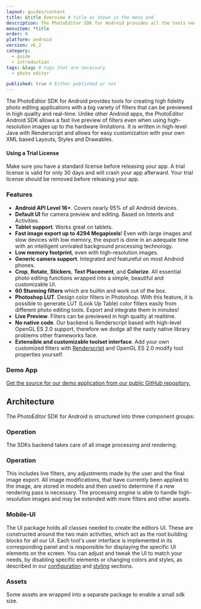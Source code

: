 ```yaml
---
layout: guides/content
title: &title Overview # title as shown in the menu and 
description: The PhotoEditor SDK for Android provides all the tools necessary to enhance your App with state-of-the-art photo editing features, effects, and assets.
menuitem: *title
order: 0
platform: android
version: v6_2
category: 
  - guide
  - introduction
tags: &tags # tags that are necessary
  - photo editor 

published: true # Either published or not 
---
```



The PhotoEditor SDK for Android provides tools for creating high fidelity photo editing applications with a big variety of filters that can be previewed in high quality and real-time. Unlike other Android apps, the PhotoEditor Android SDK allows a fast live preview of filters even when using high-resolution images up to the hardware limitations. It is written in high-level Java with Renderscript and allows for easy customization with your own XML based Layouts, Styles and Drawables.

<div class="documentation__disclaimer">
<h4 id="license-terms">Using a Trial License</h4>
Make sure you have a standard license before releasing your app. A trial license is valid for only 30 days and will crash your app afterward. Your trial license should be removed before releasing your app.
</div>

### Features

* __Android API Level 16+__. Covers nearly 95% of all Android devices.
* __Default UI__ for camera preview and editing. Based on Intents and Activities.
* __Tablet support__. Works great on tablets.
* __Fast image export up to 4294 Megapixels__! Even with large images and slow devices with low memory, the export is done in an adequate time with an intelligent unrivaled background processing technology.
* __Low memory footprint__, even with high-resolution images.
* __Generic camera support__. Integrated and featureful on most Android phones.
* __Crop__, __Rotate__, __Stickers__, __Text Placement__, and __Colorize__. All essential photo editing functions wrapped into a simple, beautiful and customizable UI.
* __60 Stunning filters__ which are builtin and work out of the box.
* __Photoshop LUT__. Design color filters in Photoshop. With this feature, it is possible to generate LUT (Look Up Table) color filters easily from different photo editing tools. Export and integrate them in minutes!
* __Live Preview__. Filters can be previewed in high quality at realtime.
* __No native code__. Our backend is Renderscript based with high-level OpenGL ES 2.0 support, therefore we dodge all the nasty native library problems other frameworks face.
* __Extensible and customizable toolset interface__. Add your own customized filters with [Renderscript](https://developer.android.com/guide/topics/renderscript/index.html) and OpenGL ES 2.0 modify tool properties yourself.

### Demo App

<a href="https://github.com/imgly/imgly-sdk-android-demo">Get the source for our demo application from our public GitHub repository.</a>

## Architecture
The PhotoEditor SDK for Android is structured into three component groups:

### Operation
The SDKs backend takes care of all image processing and rendering.

### Operation
This includes live filters, any adjustments made by the user and the final image export. All image modifications, that have currently been applied to the image, are stored in models and then used to determine if a new rendering pass is necessary. The processing engine is able to handle high-resolution images and may be extended with more filters and other assets.

### Mobile-UI
The UI package holds all classes needed to create the editors UI. These are constructed around the two main activities, which act as the root building blocks for all our UI. Each tool's user interface is implemented in its corresponding panel and is responsible for displaying the specific UI elements on the screen. You can adjust and tweak the UI to match your needs, by disabling specific elements or changing colors and styles, as described in our [configuration]({{site.baseurl}}/guides/{{page.platform}}/{{page.version}}/introduction/configuration) and [styling]({{site.baseurl}}/guides/{{page.platform}}/{{page.version}}/customization/styling) sections.

### Assets
Some assets are wrapped into a separate package to enable a small sdk size.

